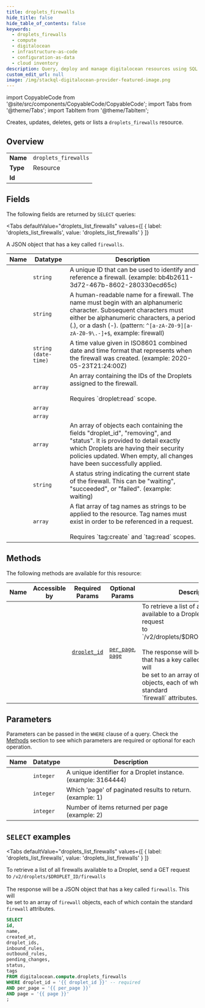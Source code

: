 ```yaml
--- 
title: droplets_firewalls
hide_title: false
hide_table_of_contents: false
keywords:
  - droplets_firewalls
  - compute
  - digitalocean
  - infrastructure-as-code
  - configuration-as-data
  - cloud inventory
description: Query, deploy and manage digitalocean resources using SQL
custom_edit_url: null
image: /img/stackql-digitalocean-provider-featured-image.png
---
```


import CopyableCode from '@site/src/components/CopyableCode/CopyableCode';
import Tabs from '@theme/Tabs';
import TabItem from '@theme/TabItem';

Creates, updates, deletes, gets or lists a <code>droplets_firewalls</code> resource.

## Overview
<table><tbody>
<tr><td><b>Name</b></td><td><code>droplets_firewalls</code></td></tr>
<tr><td><b>Type</b></td><td>Resource</td></tr>
<tr><td><b>Id</b></td><td><CopyableCode code="digitalocean.compute.droplets_firewalls" /></td></tr>
</tbody></table>

## Fields

The following fields are returned by `SELECT` queries:

<Tabs
    defaultValue="droplets_list_firewalls"
    values={[
        { label: 'droplets_list_firewalls', value: 'droplets_list_firewalls' }
    ]}
>
<TabItem value="droplets_list_firewalls">

A JSON object that has a key called `firewalls`.

<table>
<thead>
    <tr>
    <th>Name</th>
    <th>Datatype</th>
    <th>Description</th>
    </tr>
</thead>
<tbody>
<tr>
    <td><CopyableCode code="id" /></td>
    <td><code>string</code></td>
    <td>A unique ID that can be used to identify and reference a firewall. (example: bb4b2611-3d72-467b-8602-280330ecd65c)</td>
</tr>
<tr>
    <td><CopyableCode code="name" /></td>
    <td><code>string</code></td>
    <td>A human-readable name for a firewall. The name must begin with an alphanumeric character. Subsequent characters must either be alphanumeric characters, a period (.), or a dash (-). (pattern: <code>^[a-zA-Z0-9][a-zA-Z0-9\.-]+$</code>, example: firewall)</td>
</tr>
<tr>
    <td><CopyableCode code="created_at" /></td>
    <td><code>string (date-time)</code></td>
    <td>A time value given in ISO8601 combined date and time format that represents when the firewall was created. (example: 2020-05-23T21:24:00Z)</td>
</tr>
<tr>
    <td><CopyableCode code="droplet_ids" /></td>
    <td><code>array</code></td>
    <td>An array containing the IDs of the Droplets assigned to the firewall. <br /><br />Requires `droplet:read` scope.</td>
</tr>
<tr>
    <td><CopyableCode code="inbound_rules" /></td>
    <td><code>array</code></td>
    <td></td>
</tr>
<tr>
    <td><CopyableCode code="outbound_rules" /></td>
    <td><code>array</code></td>
    <td></td>
</tr>
<tr>
    <td><CopyableCode code="pending_changes" /></td>
    <td><code>array</code></td>
    <td>An array of objects each containing the fields "droplet_id", "removing", and "status". It is provided to detail exactly which Droplets are having their security policies updated. When empty, all changes have been successfully applied.</td>
</tr>
<tr>
    <td><CopyableCode code="status" /></td>
    <td><code>string</code></td>
    <td>A status string indicating the current state of the firewall. This can be "waiting", "succeeded", or "failed". (example: waiting)</td>
</tr>
<tr>
    <td><CopyableCode code="tags" /></td>
    <td><code>array</code></td>
    <td>A flat array of tag names as strings to be applied to the resource. Tag names must exist in order to be referenced in a request. <br /><br />Requires `tag:create` and `tag:read` scopes.</td>
</tr>
</tbody>
</table>
</TabItem>
</Tabs>

## Methods

The following methods are available for this resource:

<table>
<thead>
    <tr>
    <th>Name</th>
    <th>Accessible by</th>
    <th>Required Params</th>
    <th>Optional Params</th>
    <th>Description</th>
    </tr>
</thead>
<tbody>
<tr>
    <td><a href="#droplets_list_firewalls"><CopyableCode code="droplets_list_firewalls" /></a></td>
    <td><CopyableCode code="select" /></td>
    <td><a href="#parameter-droplet_id"><code>droplet_id</code></a></td>
    <td><a href="#parameter-per_page"><code>per_page</code></a>, <a href="#parameter-page"><code>page</code></a></td>
    <td>To retrieve a list of all firewalls available to a Droplet, send a GET request<br />to `/v2/droplets/$DROPLET_ID/firewalls`<br /><br />The response will be a JSON object that has a key called `firewalls`. This will<br />be set to an array of `firewall` objects, each of which contain the standard<br />`firewall` attributes.<br /></td>
</tr>
</tbody>
</table>

## Parameters

Parameters can be passed in the `WHERE` clause of a query. Check the [Methods](#methods) section to see which parameters are required or optional for each operation.

<table>
<thead>
    <tr>
    <th>Name</th>
    <th>Datatype</th>
    <th>Description</th>
    </tr>
</thead>
<tbody>
<tr id="parameter-droplet_id">
    <td><CopyableCode code="droplet_id" /></td>
    <td><code>integer</code></td>
    <td>A unique identifier for a Droplet instance. (example: 3164444)</td>
</tr>
<tr id="parameter-page">
    <td><CopyableCode code="page" /></td>
    <td><code>integer</code></td>
    <td>Which 'page' of paginated results to return. (example: 1)</td>
</tr>
<tr id="parameter-per_page">
    <td><CopyableCode code="per_page" /></td>
    <td><code>integer</code></td>
    <td>Number of items returned per page (example: 2)</td>
</tr>
</tbody>
</table>

## `SELECT` examples

<Tabs
    defaultValue="droplets_list_firewalls"
    values={[
        { label: 'droplets_list_firewalls', value: 'droplets_list_firewalls' }
    ]}
>
<TabItem value="droplets_list_firewalls">

To retrieve a list of all firewalls available to a Droplet, send a GET request<br />to `/v2/droplets/$DROPLET_ID/firewalls`<br /><br />The response will be a JSON object that has a key called `firewalls`. This will<br />be set to an array of `firewall` objects, each of which contain the standard<br />`firewall` attributes.<br />

```sql
SELECT
id,
name,
created_at,
droplet_ids,
inbound_rules,
outbound_rules,
pending_changes,
status,
tags
FROM digitalocean.compute.droplets_firewalls
WHERE droplet_id = '{{ droplet_id }}' -- required
AND per_page = '{{ per_page }}'
AND page = '{{ page }}'
;
```
</TabItem>
</Tabs>
